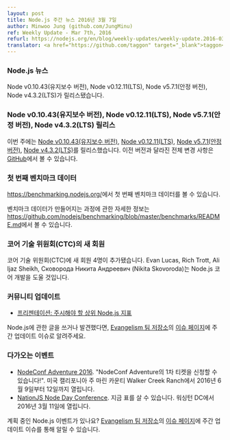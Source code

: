 ```yaml
---
layout: post
title: Node.js 주간 뉴스 2016년 3월 7일
author: Minwoo Jung (github.com/JungMinu)
ref: Weekly Update - Mar 7th, 2016
refurl: https://nodejs.org/en/blog/weekly-updates/weekly-update.2016-03-07/
translator: <a href="https://github.com/taggon" target="_blank">taggon</a>
---
```


<!--
### Node.js News
Node v0.10.43 (Maintenance), Node v0.12.11 (LTS), Node v5.7.1 (Stable) and Node v4.3.2 (LTS) are released.
-->
### Node.js 뉴스
Node v0.10.43(유지보수 버전), Node v0.12.11(LTS), Node v5.7.1(안정 버전), Node v4.3.2(LTS)가 릴리스됐습니다.

<!--
### Node v0.10.43 (Maintenance), Node v0.12.11 (LTS), Node v5.7.1 (Stable) and Node v4.3.2 (LTS) Releases

We have four releases: [Node v0.10.43 (Maintenance)](https://nodejs.org/en/blog/release/v0.10.43/), [Node v0.12.11 (LTS)](https://nodejs.org/en/blog/release/v0.12.11/), [Node v5.7.1 (Stable)](https://nodejs.org/en/blog/release/v5.7.1/) and [Node v4.3.2 (LTS)](https://nodejs.org/en/blog/release/v4.3.2/). Complete changelog from previous releases can be found [on GitHub](https://github.com/nodejs/node/blob/master/CHANGELOG.md).
-->
### Node v0.10.43(유지보수 버전), Node v0.12.11(LTS), Node v5.7.1(안정 버전), Node v4.3.2(LTS) 릴리스

이번 주에는 [Node v0.10.43(유지보수 버전)](https://nodejs.org/en/blog/release/v0.10.43/), [Node v0.12.11(LTS)](https://nodejs.org/en/blog/release/v0.12.11/), [Node v5.7.1(안정 버전)](https://nodejs.org/en/blog/release/v5.7.1/), [Node v4.3.2(LTS)](https://nodejs.org/en/blog/release/v4.3.2/)를 릴리스했습니다. 이전 버전과 달라진 전체 변경 사항은 [GitHub](https://github.com/nodejs/node/blob/master/CHANGELOG.md)에서 볼 수 있습니다.

<!--
### Initial benchmark data

Initial benchmark data is now available here: https://benchmarking.nodejs.org/. 

For more information on the process of how these are generated check out: https://github.com/nodejs/benchmarking/blob/master/benchmarks/README.md

-->
### 첫 번째 벤치마크 데이터

<https://benchmarking.nodejs.org/>에서 첫 번째 벤치마크 데이터를 볼 수 있습니다.

벤치마크 데이터가 만들어지는 과정에 관한 자세한 정보는 <https://github.com/nodejs/benchmarking/blob/master/benchmarks/README.md>에서 볼 수 있습니다.

<!--
### New Core Technical Committee (CTC) members

The Core Technical Committee (CTC) added four new members to help guide Node.js core development: Evan Lucas, Rich Trott, Ali Ijaz Sheikh and Сковорода Никита Андреевич (Nikita Skovoroda).
-->
### 코어 기술 위원회(CTC)의 새 회원

코어 기술 위원회(CTC)에 새 회원 4명이 추가됐습니다. Evan Lucas, Rich Trott, Ali Ijaz Sheikh, Сковорода Никита Андреевич (Nikita Skovoroda)는 Node.js 코어 개발을 도울 것입니다.

<!--
### Community Updates

* [Presentation: Top Node.js Metrics to Watch](http://blog.sematext.com/2016/02/26/top-node-js-metrics-to-watch/)

If you have spotted or written something about Node.js, do come over to our [Evangelism team repo](https://github.com/nodejs/evangelism) and suggest it on the [Issues page](https://github.com/nodejs/evangelism/issues), specifically the Weekly Updates issue.
-->
### 커뮤니티 업데이트

* [프리젠테이션: 주시해야 할 상위 Node.js 지표](http://blog.sematext.com/2016/02/26/top-node-js-metrics-to-watch/)

Node.js에 관한 글을 쓰거나 발견했다면, [Evangelism 팀 저장소](https://github.com/nodejs/evangelism)의 [이슈 페이지](https://github.com/nodejs/evangelism/issues)에 주간 업데이트 이슈로 알려주세요.

<!--
### Upcoming Events

* [NodeConf Adventure 2016](https://ti.to/nodeconf/adventure-2016), "First batch of NodeConf Adventure tickets are up!", June 9th–12th, 2016 - Walker Creek Ranch, Marin, CA, USA
* [NationJS Node Day Conference](http://nationjs.com/), TICKETS ARE AVAILABLE NOW, March 11, 2016 - Washington, DC

Have an event about Node.js coming up? You can put your events here through the [Evangelism team repo](https://github.com/nodejs/evangelism) and announce it in the [Issues page](https://github.com/nodejs/evangelism/issues), specifically the Weekly Updates issue.
-->
### 다가오는 이벤트

* [NodeConf Adventure 2016](https://ti.to/nodeconf/adventure-2016). "NodeConf Adventure의 1차 티켓을 신청할 수 있습니다!". 미국 캘리포니아 주 마린 카운티 Walker Creek Ranch에서 2016년 6월 9일부터 12일까지 열립니다.
* [NationJS Node Day Conference](http://nationjs.com/). 지금 표를 살 수 있습니다. 워싱턴 DC에서 2016년 3월 11일에 열립니다.

계획 중인 Node.js 이벤트가 있나요? [Evangelism 팀 저장소](https://github.com/nodejs/evangelism)의
[이슈 페이지](https://github.com/nodejs/evangelism/issues)에 주간 업데이트 이슈를 통해 알릴 수 있습니다.
